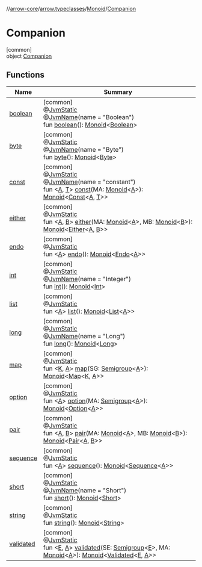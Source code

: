 //[arrow-core](../../../../index.md)/[arrow.typeclasses](../../index.md)/[Monoid](../index.md)/[Companion](index.md)

# Companion

[common]\
object [Companion](index.md)

## Functions

| Name | Summary |
|---|---|
| [boolean](boolean.md) | [common]<br>@[JvmStatic](https://kotlinlang.org/api/latest/jvm/stdlib/kotlin.jvm/-jvm-static/index.html)<br>@[JvmName](https://kotlinlang.org/api/latest/jvm/stdlib/kotlin.jvm/-jvm-name/index.html)(name = "Boolean")<br>fun [boolean](boolean.md)(): [Monoid](../index.md)&lt;[Boolean](https://kotlinlang.org/api/latest/jvm/stdlib/kotlin/-boolean/index.html)&gt; |
| [byte](byte.md) | [common]<br>@[JvmStatic](https://kotlinlang.org/api/latest/jvm/stdlib/kotlin.jvm/-jvm-static/index.html)<br>@[JvmName](https://kotlinlang.org/api/latest/jvm/stdlib/kotlin.jvm/-jvm-name/index.html)(name = "Byte")<br>fun [byte](byte.md)(): [Monoid](../index.md)&lt;[Byte](https://kotlinlang.org/api/latest/jvm/stdlib/kotlin/-byte/index.html)&gt; |
| [const](const.md) | [common]<br>@[JvmStatic](https://kotlinlang.org/api/latest/jvm/stdlib/kotlin.jvm/-jvm-static/index.html)<br>@[JvmName](https://kotlinlang.org/api/latest/jvm/stdlib/kotlin.jvm/-jvm-name/index.html)(name = "constant")<br>fun &lt;[A](const.md), [T](const.md)&gt; [const](const.md)(MA: [Monoid](../index.md)&lt;[A](const.md)&gt;): [Monoid](../index.md)&lt;[Const](../../../arrow.core/-const/index.md)&lt;[A](const.md), [T](const.md)&gt;&gt; |
| [either](either.md) | [common]<br>@[JvmStatic](https://kotlinlang.org/api/latest/jvm/stdlib/kotlin.jvm/-jvm-static/index.html)<br>fun &lt;[A](either.md), [B](either.md)&gt; [either](either.md)(MA: [Monoid](../index.md)&lt;[A](either.md)&gt;, MB: [Monoid](../index.md)&lt;[B](either.md)&gt;): [Monoid](../index.md)&lt;[Either](../../../arrow.core/-either/index.md)&lt;[A](either.md), [B](either.md)&gt;&gt; |
| [endo](endo.md) | [common]<br>@[JvmStatic](https://kotlinlang.org/api/latest/jvm/stdlib/kotlin.jvm/-jvm-static/index.html)<br>fun &lt;[A](endo.md)&gt; [endo](endo.md)(): [Monoid](../index.md)&lt;[Endo](../../../arrow.core/-endo/index.md)&lt;[A](endo.md)&gt;&gt; |
| [int](int.md) | [common]<br>@[JvmStatic](https://kotlinlang.org/api/latest/jvm/stdlib/kotlin.jvm/-jvm-static/index.html)<br>@[JvmName](https://kotlinlang.org/api/latest/jvm/stdlib/kotlin.jvm/-jvm-name/index.html)(name = "Integer")<br>fun [int](int.md)(): [Monoid](../index.md)&lt;[Int](https://kotlinlang.org/api/latest/jvm/stdlib/kotlin/-int/index.html)&gt; |
| [list](list.md) | [common]<br>@[JvmStatic](https://kotlinlang.org/api/latest/jvm/stdlib/kotlin.jvm/-jvm-static/index.html)<br>fun &lt;[A](list.md)&gt; [list](list.md)(): [Monoid](../index.md)&lt;[List](https://kotlinlang.org/api/latest/jvm/stdlib/kotlin.collections/-list/index.html)&lt;[A](list.md)&gt;&gt; |
| [long](long.md) | [common]<br>@[JvmStatic](https://kotlinlang.org/api/latest/jvm/stdlib/kotlin.jvm/-jvm-static/index.html)<br>@[JvmName](https://kotlinlang.org/api/latest/jvm/stdlib/kotlin.jvm/-jvm-name/index.html)(name = "Long")<br>fun [long](long.md)(): [Monoid](../index.md)&lt;[Long](https://kotlinlang.org/api/latest/jvm/stdlib/kotlin/-long/index.html)&gt; |
| [map](map.md) | [common]<br>@[JvmStatic](https://kotlinlang.org/api/latest/jvm/stdlib/kotlin.jvm/-jvm-static/index.html)<br>fun &lt;[K](map.md), [A](map.md)&gt; [map](map.md)(SG: [Semigroup](../../-semigroup/index.md)&lt;[A](map.md)&gt;): [Monoid](../index.md)&lt;[Map](https://kotlinlang.org/api/latest/jvm/stdlib/kotlin.collections/-map/index.html)&lt;[K](map.md), [A](map.md)&gt;&gt; |
| [option](option.md) | [common]<br>@[JvmStatic](https://kotlinlang.org/api/latest/jvm/stdlib/kotlin.jvm/-jvm-static/index.html)<br>fun &lt;[A](option.md)&gt; [option](option.md)(MA: [Semigroup](../../-semigroup/index.md)&lt;[A](option.md)&gt;): [Monoid](../index.md)&lt;[Option](../../../arrow.core/-option/index.md)&lt;[A](option.md)&gt;&gt; |
| [pair](pair.md) | [common]<br>@[JvmStatic](https://kotlinlang.org/api/latest/jvm/stdlib/kotlin.jvm/-jvm-static/index.html)<br>fun &lt;[A](pair.md), [B](pair.md)&gt; [pair](pair.md)(MA: [Monoid](../index.md)&lt;[A](pair.md)&gt;, MB: [Monoid](../index.md)&lt;[B](pair.md)&gt;): [Monoid](../index.md)&lt;[Pair](https://kotlinlang.org/api/latest/jvm/stdlib/kotlin/-pair/index.html)&lt;[A](pair.md), [B](pair.md)&gt;&gt; |
| [sequence](sequence.md) | [common]<br>@[JvmStatic](https://kotlinlang.org/api/latest/jvm/stdlib/kotlin.jvm/-jvm-static/index.html)<br>fun &lt;[A](sequence.md)&gt; [sequence](sequence.md)(): [Monoid](../index.md)&lt;[Sequence](https://kotlinlang.org/api/latest/jvm/stdlib/kotlin.sequences/-sequence/index.html)&lt;[A](sequence.md)&gt;&gt; |
| [short](short.md) | [common]<br>@[JvmStatic](https://kotlinlang.org/api/latest/jvm/stdlib/kotlin.jvm/-jvm-static/index.html)<br>@[JvmName](https://kotlinlang.org/api/latest/jvm/stdlib/kotlin.jvm/-jvm-name/index.html)(name = "Short")<br>fun [short](short.md)(): [Monoid](../index.md)&lt;[Short](https://kotlinlang.org/api/latest/jvm/stdlib/kotlin/-short/index.html)&gt; |
| [string](string.md) | [common]<br>@[JvmStatic](https://kotlinlang.org/api/latest/jvm/stdlib/kotlin.jvm/-jvm-static/index.html)<br>fun [string](string.md)(): [Monoid](../index.md)&lt;[String](https://kotlinlang.org/api/latest/jvm/stdlib/kotlin/-string/index.html)&gt; |
| [validated](validated.md) | [common]<br>@[JvmStatic](https://kotlinlang.org/api/latest/jvm/stdlib/kotlin.jvm/-jvm-static/index.html)<br>fun &lt;[E](validated.md), [A](validated.md)&gt; [validated](validated.md)(SE: [Semigroup](../../-semigroup/index.md)&lt;[E](validated.md)&gt;, MA: [Monoid](../index.md)&lt;[A](validated.md)&gt;): [Monoid](../index.md)&lt;[Validated](../../../arrow.core/-validated/index.md)&lt;[E](validated.md), [A](validated.md)&gt;&gt; |
